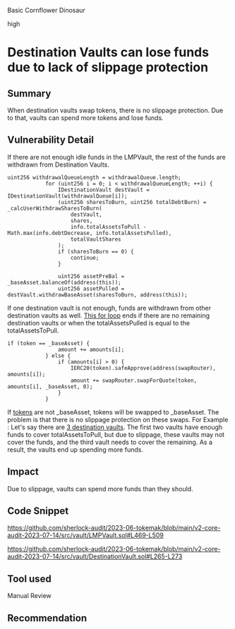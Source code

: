 Basic Cornflower Dinosaur

high

# Destination Vaults can lose funds due to lack of slippage protection
## Summary
When destination vaults swap tokens, there is no slippage protection. Due to that, vaults can spend more tokens and lose funds.
## Vulnerability Detail
If there are not enough idle funds in the LMPVault, the rest of the funds are withdrawn from Destination Vaults.
```solidity
uint256 withdrawalQueueLength = withdrawalQueue.length;
            for (uint256 i = 0; i < withdrawalQueueLength; ++i) {
                IDestinationVault destVault = IDestinationVault(withdrawalQueue[i]);
                (uint256 sharesToBurn, uint256 totalDebtBurn) = _calcUserWithdrawSharesToBurn(
                    destVault,
                    shares,
                    info.totalAssetsToPull - Math.max(info.debtDecrease, info.totalAssetsPulled),
                    totalVaultShares
                );
                if (sharesToBurn == 0) {
                    continue;
                }

                uint256 assetPreBal = _baseAsset.balanceOf(address(this));
                uint256 assetPulled = destVault.withdrawBaseAsset(sharesToBurn, address(this));
```
If one destination vault is not enough, funds are withdrawn from other destination vaults as well. [This for loop](https://github.com/sherlock-audit/2023-06-tokemak/blob/main/v2-core-audit-2023-07-14/src/vault/LMPVault.sol#L470-L505) ends if there are no remaining destination vaults or when the totalAssetsPulled is equal to the totalAssetsToPull.
```solidity
if (token == _baseAsset) {
                amount += amounts[i];
            } else {
                if (amounts[i] > 0) {
                    IERC20(token).safeApprove(address(swapRouter), amounts[i]);
                    amount += swapRouter.swapForQuote(token, amounts[i], _baseAsset, 0); 
                }
            }
```
If [tokens](https://github.com/sherlock-audit/2023-06-tokemak/blob/main/v2-core-audit-2023-07-14/src/vault/DestinationVault.sol#L255-L257) are not  _baseAsset, tokens will be swapped to _baseAsset.
The problem is that there is no slippage protection on these swaps.
For Example :
Let's say there are [3 destination vaults](https://github.com/sherlock-audit/2023-06-tokemak/blob/main/v2-core-audit-2023-07-14/src/vault/LMPVault.sol#L469-L471).
The first two vaults have enough funds to cover totalAssetsToPull, but due to slippage, these vaults may not cover the funds, and the third vault needs to cover the remaining. As a result, the vaults end up spending more funds.

## Impact
Due to slippage, vaults can spend more funds than they should.
## Code Snippet
https://github.com/sherlock-audit/2023-06-tokemak/blob/main/v2-core-audit-2023-07-14/src/vault/LMPVault.sol#L469-L509

https://github.com/sherlock-audit/2023-06-tokemak/blob/main/v2-core-audit-2023-07-14/src/vault/DestinationVault.sol#L265-L273
## Tool used

Manual Review

## Recommendation
